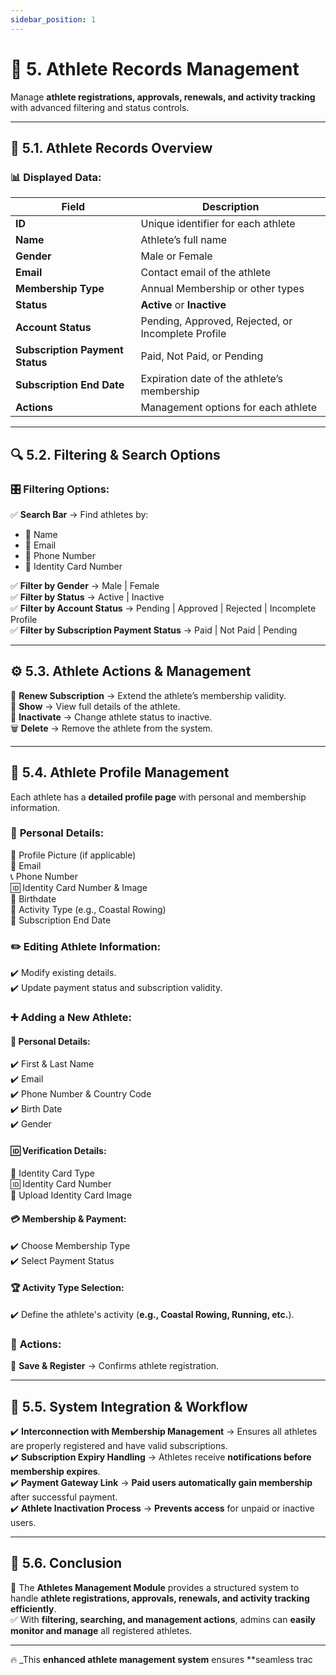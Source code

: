 ```yaml
---
sidebar_position: 1
---
```


# 🏅 5. Athlete Records Management

Manage **athlete registrations, approvals, renewals, and activity tracking** with advanced filtering and status controls.

---

## 📌 5.1. Athlete Records Overview

### 📊 Displayed Data:

| Field                           | Description                                        |
| ------------------------------- | -------------------------------------------------- |
| **ID**                          | Unique identifier for each athlete                 |
| **Name**                        | Athlete’s full name                                |
| **Gender**                      | Male or Female                                     |
| **Email**                       | Contact email of the athlete                       |
| **Membership Type**             | Annual Membership or other types                   |
| **Status**                      | **Active** or **Inactive**                         |
| **Account Status**              | Pending, Approved, Rejected, or Incomplete Profile |
| **Subscription Payment Status** | Paid, Not Paid, or Pending                         |
| **Subscription End Date**       | Expiration date of the athlete’s membership        |
| **Actions**                     | Management options for each athlete                |

---

## 🔍 5.2. Filtering & Search Options

### 🎛️ **Filtering Options:**

✅ **Search Bar** → Find athletes by:

- 🔹 Name
- 🔹 Email
- 🔹 Phone Number
- 🔹 Identity Card Number

✅ **Filter by Gender** → Male | Female  
✅ **Filter by Status** → Active | Inactive  
✅ **Filter by Account Status** → Pending | Approved | Rejected | Incomplete Profile  
✅ **Filter by Subscription Payment Status** → Paid | Not Paid | Pending

---

## ⚙️ 5.3. Athlete Actions & Management

🔄 **Renew Subscription** → Extend the athlete’s membership validity.  
👀 **Show** → View full details of the athlete.  
🚫 **Inactivate** → Change athlete status to inactive.  
🗑️ **Delete** → Remove the athlete from the system.

---

## 📂 5.4. Athlete Profile Management

Each athlete has a **detailed profile page** with personal and membership information.

### 📌 **Personal Details:**

📸 Profile Picture (if applicable)  
📧 Email  
📞 Phone Number  
🆔 Identity Card Number & Image  
🎂 Birthdate  
🏅 Activity Type (e.g., Coastal Rowing)  
📆 Subscription End Date

### ✏️ **Editing Athlete Information:**

✔️ Modify existing details.  
✔️ Update payment status and subscription validity.

### ➕ **Adding a New Athlete:**

#### **📝 Personal Details:**

✔️ First & Last Name  
✔️ Email  
✔️ Phone Number & Country Code  
✔️ Birth Date  
✔️ Gender

#### **🆔 Verification Details:**

📜 Identity Card Type  
🆔 Identity Card Number  
📁 Upload Identity Card Image

#### **💳 Membership & Payment:**

✔️ Choose Membership Type  
✔️ Select Payment Status

#### **🏆 Activity Type Selection:**

✔️ Define the athlete's activity (**e.g., Coastal Rowing, Running, etc.**).

### 🎯 **Actions:**

💾 **Save & Register** → Confirms athlete registration.

---

## 🔗 5.5. System Integration & Workflow

✔️ **Interconnection with Membership Management** → Ensures all athletes are properly registered and have valid subscriptions.  
✔️ **Subscription Expiry Handling** → Athletes receive **notifications before membership expires**.  
✔️ **Payment Gateway Link** → **Paid users automatically gain membership** after successful payment.  
✔️ **Athlete Inactivation Process** → **Prevents access** for unpaid or inactive users.

---

## 🎯 5.6. Conclusion

🚀 The **Athletes Management Module** provides a structured system to handle **athlete registrations, approvals, renewals, and activity tracking efficiently**.  
✅ With **filtering, searching, and management actions**, admins can **easily monitor and manage** all registered athletes.

---

🔥 \_This **enhanced athlete management system** ensures \*\*seamless trac
